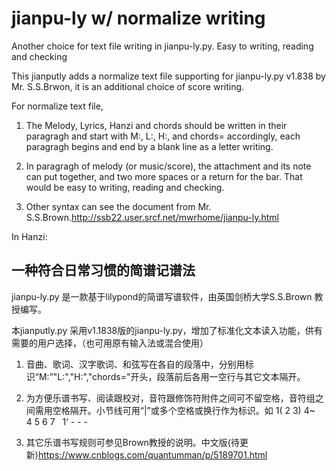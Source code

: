 # jianpu-ly w/ normalize writing
Another choice for text file writing in jianpu-ly.py. Easy to writing, reading and checking



This jianputly adds a normalize text file supporting for jianpu-ly.py v1.838 by Mr. S.S.Brwon, it is an additional choice of score writing.


For normalize text file,

1. The Melody, Lyrics, Hanzi and  chords should be written in their paragragh and start with M:, L:, H:, and chords= accordingly, each paragragh begins and end by a blank line as a letter writing.

2. In paragragh of melody (or music/score), the attachment and its note can put together, and two more spaces or a return for the bar. That would be easy to writing, reading and checking.

3. Other syntax can see the document from Mr. S.S.Brown.<http://ssb22.user.srcf.net/mwrhome/jianpu-ly.html>


In Hanzi:

## 一种符合日常习惯的简谱记谱法

jianpu-ly.py 是一款基于lilypond的简谱写谱软件，由英国剑桥大学S.S.Brown 教授编写。

本jianputly.py 采用v1.1838版的jianpu-ly.py，增加了标准化文本读入功能，供有需要的用户选择，（也可用原有输入法或混合使用）

1. 音曲、歌词、汉字歌词、和弦写在各自的段落中，分别用标识“M:”"L:","H:","chords="开头，段落前后各用一空行与其它文本隔开。

2. 为方便乐谱书写、阅读跟校对，音符跟修饰符附件之间可不留空格，音符组之间需用空格隔开。小节线可用“|”或多个空格或换行作为标识。如  1( 2 3) 4~ &nbsp; 4 5 6 7 &nbsp; 1‘ - - - 

3. 其它乐谱书写规则可参见Brown教授的说明。中文版(待更新)<https://www.cnblogs.com/quantumman/p/5189701.html>
 
